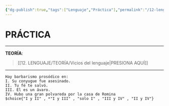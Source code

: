 ```yaml
---
{"dg-publish":true,"tags":["Lenguaje","Práctica"],"permalink":"/12-lenguaje/practica/vicios-del-lenguaje/","dgPassFrontmatter":true}
---
```


# PRÁCTICA
---
**TEORÍA**:
>[[12. LENGUAJE/TEORÍA/Vicios del lenguaje\|PRESIONA AQUÍ]]

---

```exercise
Hay barbarismo prosódico en:
I. Su conyugue fue asesinado.
II. Tu fé te salvó.
III. Él es un ávaro.
IV. Hubo una gran polvareda por la casa de Romina
$choice{"I y II" , *"I y III" , "solo I" , "III y IV" , "II y IV"}
```

